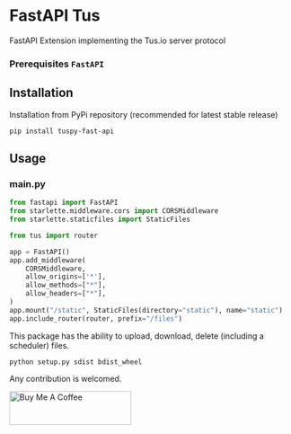 # FastAPI Tus

FastAPI Extension implementing the Tus.io server protocol

### Prerequisites `FastAPI`

## Installation

Installation from PyPi repository (recommended for latest stable release)

```
pip install tuspy-fast-api
```

## Usage

### main.py

```python
from fastapi import FastAPI
from starlette.middleware.cors import CORSMiddleware
from starlette.staticfiles import StaticFiles

from tus import router

app = FastAPI()
app.add_middleware(
    CORSMiddleware,
    allow_origins=['*'],
    allow_methods=["*"],
    allow_headers=["*"],
)
app.mount("/static", StaticFiles(directory="static"), name="static")
app.include_router(router, prefix="/files")
```

This package has the ability to upload, download, delete (including a scheduler) files.

```python setup.py sdist bdist_wheel```

Any contribution is welcomed.

<a href="https://www.buymeacoffee.com/edihasaj" target="_blank"><img src="https://cdn.buymeacoffee.com/buttons/v2/default-red.png" alt="Buy Me A Coffee" style="height: 60px !important;width: 217px !important;" ></a>
